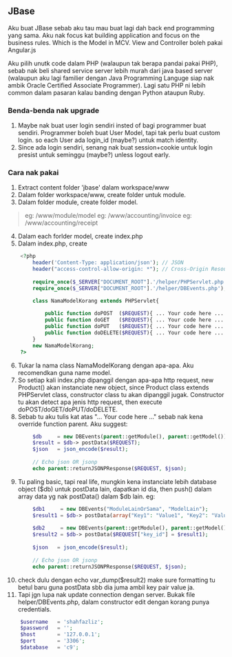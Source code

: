 ## JBase

Aku buat JBase sebab aku tau mau buat lagi dah back end programming yang sama. 
Aku nak focus kat building application and focus on the business rules. Which is the Model in MCV. 
View and Controller boleh pakai Angular.js

Aku pilih unutk code dalam PHP (walaupun tak berapa pandai pakai PHP), 
sebab nak beli shared service server lebih murah dari java based server 
(walaupun aku lagi familier dengan Java Programming Languge siap nak ambik Oracle Certified Associate Programmer). 
Lagi satu PHP ni lebih common dalam pasaran kalau banding dengan Python ataupun Ruby.

### Benda-benda nak upgrade

1. Maybe nak buat user login sendiri insted of bagi programmer buat sendiri. Programmer boleh buat User Model, tapi tak perlu buat custom login. so each User ada login_id (maybe?) untuk match identity.
2. Since ada login sendiri, senang nak buat session+cookie untuk login presist untuk seminggu (maybe?) unless logout early.

### Cara nak pakai

1. Extract content folder 'jbase' dalam workspace/www
2. Dalam folder workspace/www, create folder untuk module.
3. Dalam folder module, create folder model.

>   eg: /www/module/model
    eg: /www/accounting/invoice
    eg: /www/accounting/receipt

4. Dalam each forlder model, create index.php
5. Dalam index.php, create
   
```php 
    <?php
        header('Content-Type: application/json'); // JSON
        header("access-control-allow-origin: *"); // Cross-Origin Resource Sharing (CORS)
    
        require_once($_SERVER["DOCUMENT_ROOT"].'/helper/PHPServlet.php');
        require_once($_SERVER["DOCUMENT_ROOT"].'/helper/DBEvents.php');

        class NamaModelKorang extends PHPServlet{
        
            public function doPOST  ($REQUEST){ ... Your code here ... }
            public function doGET   ($REQUEST){ ... Your code here ... }
            public function doPUT   ($REQUEST){ ... Your code here ... }
            public function doDELETE($REQUEST){ ... Your code here ... }
        }
        new NamaModelKorang;
    ?>
```

6. Tukar la nama class NamaModelKorang dengan apa-apa. Aku recomendkan guna name model.
7. So setiap kali index.php dipanggil dengan apa-apa http request, new Product() akan instanciate new object, since Product class extends PHPServlet class, constructor class tu akan dipanggil jugak. Constructor tu akan detect apa jenis http request, then execute doPOST/doGET/doPUT/doDELETE.
8. Sebab tu aku tulis kat atas "... Your code here ..." sebab nak kena override function parent. Aku suggest:

```php
        $db     = new DBEvents(parent::getModule(), parent::getModel());
        $result = $db-> postData($REQUEST);
        $json   = json_encode($result);
        
        // Echo json OR jsonp
        echo parent::returnJSONPResponse($REQUEST, $json);
```

9. Tu paling basic, tapi real life, mungkin kena instanciate lebih database object ($db) untuk postData lain, dapatkan id dia, then push() dalam array data yg nak postData() dalam $db lain. eg:

```php
        $db1     = new DBEvents("ModuleLainOrSama", "ModelLain");
        $result1 = $db-> postData(array("Key1": "Value1", "Key2": "Value2"));
        
        $db2     = new DBEvents(parent::getModule(), parent::getModel());
        $result2 = $db-> postData($REQUEST["key_id"] = $result1);
        
        $json   = json_encode($result);
        
        // Echo json OR jsonp
        echo parent::returnJSONPResponse($REQUEST, $json);
```

10. check dulu dengan echo var_dump($result2) make sure formatting tu betul baru guna postData sbb dia juma ambil key pair value ja.
11. Tapi jgn lupa nak update connection dengan server. Bukak file helper/DBEvents.php, dalam constructor edit dengan korang punya credentials.

```php
    $username   = 'shahfazliz';
    $password   = '';
    $host       = '127.0.0.1';
    $port       = '3306';
    $database   = 'c9';
```






